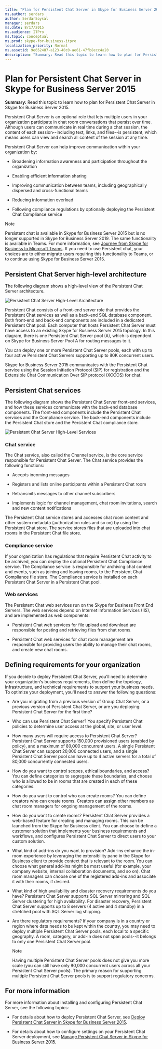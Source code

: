 ```yaml
---
title: "Plan for Persistent Chat Server in Skype for Business Server 2015"
ms.author: serdars
author: SerdarSoysal
manager: serdars
ms.date: 8/17/2015
ms.audience: ITPro
ms.topic: conceptual
ms.prod: skype-for-business-itpro
localization_priority: Normal
ms.assetid: 9e652487-a123-40c0-ae61-47fb8ecc4a20
description: "Summary: Read this topic to learn how to plan for Persistent Chat Server in Skype for Business Server 2015."
---
```


# Plan for Persistent Chat Server in Skype for Business Server 2015
 
**Summary:** Read this topic to learn how to plan for Persistent Chat Server in Skype for Business Server 2015.
  
Persistent Chat Server is an optional role that lets multiple users in your organization participate in chat room conversations that persist over time. Although users can communicate in real time during a chat session, the content of each session--including text, links, and files--is persistent, which means users can view and search all content of the session at any time.
  
Persistent Chat Server can help improve communication within your organization by:
  
- Broadening information awareness and participation throughout the organization
    
- Enabling efficient information sharing 
    
- Improving communication between teams, including geographically dispersed and cross-functional teams
    
- Reducing information overload
    
- Following compliance regulations by optionally deploying the Persistent Chat Compliance service

> [!NOTE] 
> Persistent chat is available in Skype for Business Server 2015 but is no longer supported in Skype for Business Server 2019. The same functionality is available in Teams. For more information, see [Journey from Skype for Business to Microsoft Teams](/microsoftteams/journey-skypeforbusiness-teams). If you need to use Persistent chat, your choices are to either migrate users requiring this functionality to Teams, or to continue using Skype for Business Server 2015. 
    
## Persistent Chat Server high-level architecture

The following diagram shows a high-level view of the Persistent Chat Server architecture. 
  
![Persistent Chat Server High-Level Architecture](../../media/0344f6e2-0c6d-4391-b4b3-ec31062b1576.png)
  
Persistent Chat consists of a front-end server role that provides the Persistent Chat services as well as a back-end SQL database component. Both front-end and back-end components are included in a dedicated Persistent Chat pool. Each computer that hosts Persistent Chat Server must have access to an existing Skype for Business Server 2015 topology. In this diagram, there is one Persistent Chat Server pool (A), which is dependent on Skype for Business Server Pool A for routing messages to it.
  
You can deploy one or more Persistent Chat Server pools, each with up to four active Persistent Chat Servers supporting up to 80K concurrent users.
  
Skype for Business Server 2015 communicates with the Persistent Chat service using the Session Initiation Protocol (SIP) for registration and the Extensible Chat Communication Over SIP protocol (XCCOS) for chat. 
  
## Persistent Chat services

The following diagram shows the Persistent Chat Server front-end services, and how these services communicate with the back-end database components. The front-end components include the Persistent Chat services and the Compliance service. The back-end components include the Persistent Chat store and the Persistent Chat compliance store.
  
![Persistent Chat Server High-Level Services](../../media/bcdbadbe-e868-4a46-8a73-36562648fdf7.png)
  
### Chat service

The Chat service, also called the Channel service, is the core service responsible for Persistent Chat Server. The Chat service provides the following functions:
  
- Accepts incoming messages
    
- Registers and lists online participants within a Persistent Chat room
    
- Retransmits messages to other channel subscribers
    
- Implements logic for channel management, chat room invitations, search and new content notifications
    
The Persistent Chat service stores and accesses chat room content and other system metadata (authorization rules and so on) by using the Persistent Chat store. The service stores files that are uploaded into chat rooms in the Persistent Chat file store.
  
### Compliance service

If your organization has regulations that require Persistent Chat activity to be archived, you can deploy the optional Persistent Chat Compliance service. The Compliance service is responsible for archiving chat content and events, such as joining and leaving rooms, to the Persistent Chat Compliance file store. The Compliance service is installed on each Persistent Chat Server in a Persistent Chat pool. 
  
### Web services

The Persistent Chat web services run on the Skype for Business Front End Servers. The web services depend on Internet Information Services (IIS), and are implemented as web components:
  
- Persistent Chat web services for file upload and download are responsible for posting and retrieving files from chat rooms.
    
- Persistent Chat web services for chat room management are responsible for providing users the ability to manage their chat rooms, and create new chat rooms.
    
## Defining requirements for your organization

If you decide to deploy Persistent Chat Server, you'll need to determine your organization's business requirements, then define the topology, infrastructure, and technical requirements to support your business needs. To optimize your deployment, you'll need to answer the following questions:
  
- Are you migrating from a previous version of Group Chat Server, or a previous version of Persistent Chat Server, or are you deploying Persistent Chat Server for the first time?
    
- Who can use Persistent Chat Server? You specify Persistent Chat policies to determine user access at the global, site, or user level.
    
- How many users will require access to Persistent Chat Server? Persistent Chat Server supports 150,000 provisioned users (enabled by policy), and a maximum of 80,000 concurrent users. A single Persistent Chat Server can support 20,000 connected users, and a single Persistent Chat Server pool can have up to 4 active servers for a total of 80,000 concurrently connected users.
    
- How do you want to control scopes, ethical boundaries, and access? You can define categories to segregate these boundaries, and choose who is allowed to be in rooms that are created in each of these categories.
    
- How do you want to control who can create rooms? You can define creators who can create rooms. Creators can assign other members as chat room managers for ongoing management of the rooms.
    
- How do you want to create rooms? Persistent Chat Server provides a web-based feature for creating and managing rooms. This can be launched from the Skype for Business client. You can choose to define a customer solution that implements your business requirements and workflows, and configures Persistent Chat Server to direct users to your custom solution.
    
- What kind of add-ins do you want to provision? Add-ins enhance the in-room experience by leveraging the extensibility pane in the Skype for Business client to provide context that is relevant to the room. You can choose what general add-ins might be most useful (for example, your company website, internal collaboration documents, and so on). Chat room managers can choose one of the registered add-ins and associate it with their rooms, if desired. 
    
- What kind of high availability and disaster recovery requirements do you have? Persistent Chat Server supports SQL Server mirroring and SQL Server clustering for high availability. For disaster recovery, Persistent Chat Server supports up to 8 servers (4 active and 4 standby) in a stretched pool with SQL Server log shipping. 
    
- Are there regulatory requirements? If your company is in a country or region where data needs to be kept within the country, you may need to deploy multiple Persistent Chat Server pools, each local to a specific geography. A room, category, or add-in does not span pools--it belongs to only one Persistent Chat Server pool. 
    
    > [!NOTE]
    > Having multiple Persistent Chat Server pools does not give you more scale (you can still have only 80,000 concurrent users across all your Persistent Chat Server pools). The primary reason for supporting multiple Persistent Chat Server pools is to support regulatory concerns. 
  
## For more information

For more information about installing and configuring Persistent Chat Server, see the following topics:
  
- For details about how to deploy Persistent Chat Server, see [Deploy Persistent Chat Server in Skype for Business Server 2015](../../deploy/deploy-persistent-chat-server/deploy-persistent-chat-server.md). 
    
- For details about how to configure settings on your Persistent Chat Server deployment, see [Manage Persistent Chat Server in Skype for Business Server 2015](../../manage/persistent-chat/persistent-chat.md).
    

